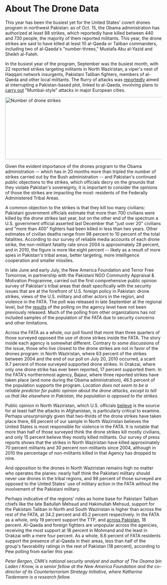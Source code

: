 # About The Drone Data  

This year has been the busiest yet for the United States' covert drones program in northwest Pakistan: as of Oct. 15, the Obama administration has authorized at least 88 strikes, which reportedly have killed between 440 and 730 people, the majority of them reported militants. This year, the drone strikes are said to have killed at least 10 al-Qaeda or Taliban commanders, including two of al-Qaeda's "number-threes," Mustafa Abu al-Yazid and Sheikh al-Fateh.

In the busiest year of the program, September was the busiest month, with 22 reported strikes targeting militants in North Waziristan, a viper's nest of Haqqani network insurgents, Pakistani Taliban fighters, members of al-Qaeda and other local militants. The flurry of attacks was [reportedly](http://online.wsj.com/article/SB10001424052748704116004575522260688019730.html) aimed at interrupting a Pakistan-based plot, linked to al-Qaeda, involving plans to [carry out](http://articles.cnn.com/2010-09-29/world/us.europe.terror.plot_1_terror-plot-law-enforcement-counterterrorism?_s=PM:WORLD) "Mumbai-style" attacks in major European cities.  

<img src="http://chart.apis.google.com/chart?chf=bg,s,4C4C40&chxl=1:|2004-2007|2008|2009|2010+(10%2F15)&chxs=0,A8A088,10,0,l,A8A088|1,A8A088,10,0,lt,A8A088&chxt=y,x&chbh=20,0,120&chs=600x200&cht=bvg&chco=A8A088&chd=s:FVge&chg=-1,20,0,0&chma=30,20,20,20&chtt=Number+of+drone+strikes&chts=FFFFFF,12" width="600" height="200" alt="Number of drone strikes" />

Given the evident importance of the drones program to the Obama administration -- which has in 20 months more than tripled the number of strikes carried out by the Bush administration -- and Pakistan's continued public objections to the strikes, which officials decry on the grounds that they violate Pakistan's sovereignty, it is important to consider the opinions of those the strikes are impacting the most: residents of the Federally Administered Tribal Areas. 

A common objection to the strikes is that they kill too many civilians: Pakistani government officials estimate that more than 700 civilians were killed by the drone strikes last year, but on the other end of the spectrum a U.S. government official asserted last December that "just over 20" civilians and "more than 400" fighters had been killed in less than two years. Other estimates of civilian deaths range from 98 percent to 10 percent of the total fatalities. According to our survey of reliable media accounts of each drone strike, the non-militant fatality rate since 2004 is approximately 28 percent, and in 2010, the figure is more like eight percent -- likely as a result of more spies in Pakistan's tribal areas, better targeting, more intelligence cooperation and smaller missiles.  

In late June and early July, the New America Foundation and Terror Free Tomorrow, in partnership with the Pakistani NGO Community Appraisal & Motivation Programme, carried out the first comprehensive public opinion survey of Pakistan's tribal areas that dealt specifically with the security issues that are at the forefront of U.S. foreign policy in Pakistan: drone strikes, views of the U.S. military and other actors in the region, and violence in the FATA. The poll was released in late September at the regional level, but the [results](http://www.washingtonpost.com/wp-dyn/content/article/2010/04/25/AR2010042503114_pf.html) of the polling on the agency level have not been previously released. Much of the polling from other organizations has not included samples of the population of the FATA due to security concerns and other limitations. 

Across the FATA as a whole, our poll found that more than three quarters of those surveyed opposed the use of drone strikes inside the FATA. The story inside each agency is somewhat different. Contrary to some discussions of the issue, those who live closest to the drone strikes are not in favor of the drones program: in North Waziristan, where 63 percent of the strikes between 2004 and the end of our poll on July 20, 2010 occurred, a scant 9.7 percent of those surveyed supported drone strikes. In Orakzai, where only one drone strike has ever been reported, 17 percent supported them. In the FATA's northernmost agency, Bajaur, where three reported strikes have taken place (and none during the Obama administration), 46.5 percent of the population supports the program. _Location does not seem to be a reliable predictor for public opinion about the drone attacks, except to tell us that like elsewhere in Pakistan, the population is opposed to the strikes._

Public opinion in North Waziristan, which U.S. officials [believe](http://blogs.aljazeera.net/asia/2010/10/10/crosshairs-us-drones) is the source for at least half the attacks in Afghanistan, is particularly critical to examine. Perhaps unsurprisingly given that two-thirds of the drone strikes have taken place there, 68 percent of our sample in North Waziristan believes the United States is most responsible for violence in the FATA. It is notable that more than half of those surveyed think the drone strikes kill mostly civilians, and only 15 percent believe they mostly killed militants. Our survey of press reports shows that the strikes in North Waziristan have killed approximately 70 percent militants and 30 percent non-militants since 2004, although in 2010 the percentage of non-militants killed in that Agency has dropped to nine. 

And opposition to the drones in North Waziristan remains high no matter who operates the planes: nearly half think the Pakistani military should never use drones in the tribal regions, and 98 percent of those surveyed are opposed to the United States' use of military action in the FATA without the involvement of the Pakistani military. 

Perhaps indicative of the regions' roles as home base for Pakistani Taliban chiefs like the late Baitullah Mehsud and Hakimullah Mehsud, support for the Pakistani Taliban in North and South Waziristan is higher than across the rest of the FATA, at 34.2 percent and 45.2 percent respectively. In the FATA as a whole, only 19 percent support the TTP, and [across Pakistan](http://pewglobal.org/files/pdf/Pew-Global-Attitudes-2010-Pakistan-Report.pdf), 18 percent. Al-Qaeda and foreign fighters are unpopular across the agencies, receiving the most support at 18 percent in Mohmand and the least in Orakzai with a mere four percent. As a whole, 8.6 percent of FATA residents support the presence of al-Qaeda in their areas, less than half of the group's favorability ratings in the rest of Pakistan (18 percent), according to Pew polling from earlier this year. 

_Peter Bergen, CNN's national security analyst and author of The Osama bin Laden I Know, is a senior fellow at the New America Foundation and the co-director of its Counterterrorism Strategy Initiative, where Katherine Tiedemann is a research fellow._